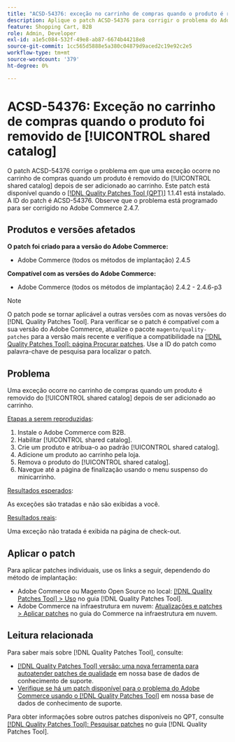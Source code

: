 ```yaml
---
title: "ACSD-54376: exceção no carrinho de compras quando o produto é removido de [!UICONTROL shared catalog]"
description: Aplique o patch ACSD-54376 para corrigir o problema do Adobe Commerce em que uma exceção ocorre no carrinho de compras quando um produto é removido do [!UICONTROL shared catalog] após ser adicionado ao carrinho.
feature: Shopping Cart, B2B
role: Admin, Developer
exl-id: a1e5c084-532f-49e8-ab87-6674b44218e8
source-git-commit: 1cc565d5888e5a380c04879d9aced2c19e92c2e5
workflow-type: tm+mt
source-wordcount: '379'
ht-degree: 0%

---
```


# ACSD-54376: Exceção no carrinho de compras quando o produto foi removido de [!UICONTROL shared catalog]

O patch ACSD-54376 corrige o problema em que uma exceção ocorre no carrinho de compras quando um produto é removido do [!UICONTROL shared catalog] depois de ser adicionado ao carrinho. Este patch está disponível quando o [[!DNL Quality Patches Tool (QPT)]](/help/announcements/adobe-commerce-announcements/magento-quality-patches-released-new-tool-to-self-serve-quality-patches.md) 1.1.41 está instalado. A ID do patch é ACSD-54376. Observe que o problema está programado para ser corrigido no Adobe Commerce 2.4.7.

## Produtos e versões afetados

**O patch foi criado para a versão do Adobe Commerce:**

* Adobe Commerce (todos os métodos de implantação) 2.4.5

**Compatível com as versões do Adobe Commerce:**

* Adobe Commerce (todos os métodos de implantação) 2.4.2 - 2.4.6-p3

>[!NOTE]
>
>O patch pode se tornar aplicável a outras versões com as novas versões do [!DNL Quality Patches Tool]. Para verificar se o patch é compatível com a sua versão do Adobe Commerce, atualize o pacote `magento/quality-patches` para a versão mais recente e verifique a compatibilidade na [[!DNL Quality Patches Tool]: página Procurar patches](https://experienceleague.adobe.com/tools/commerce-quality-patches/index.html). Use a ID do patch como palavra-chave de pesquisa para localizar o patch.

## Problema

Uma exceção ocorre no carrinho de compras quando um produto é removido do [!UICONTROL shared catalog] depois de ser adicionado ao carrinho.

<u>Etapas a serem reproduzidas</u>:

1. Instale o Adobe Commerce com B2B.
1. Habilitar [!UICONTROL shared catalog].
1. Crie um produto e atribua-o ao padrão [!UICONTROL shared catalog].
1. Adicione um produto ao carrinho pela loja.
1. Remova o produto do [!UICONTROL shared catalog].
1. Navegue até a página de finalização usando o menu suspenso do minicarrinho.

<u>Resultados esperados</u>:

As exceções são tratadas e não são exibidas a você.

<u>Resultados reais</u>:

Uma exceção não tratada é exibida na página de check-out.

## Aplicar o patch

Para aplicar patches individuais, use os links a seguir, dependendo do método de implantação:

* Adobe Commerce ou Magento Open Source no local: [[!DNL Quality Patches Tool] > Uso](https://experienceleague.adobe.com/docs/commerce-operations/tools/quality-patches-tool/usage.html) no guia [!DNL Quality Patches Tool].
* Adobe Commerce na infraestrutura em nuvem: [Atualizações e patches > Aplicar patches](https://experienceleague.adobe.com/docs/commerce-cloud-service/user-guide/develop/upgrade/apply-patches.html) no guia do Commerce na infraestrutura em nuvem.

## Leitura relacionada

Para saber mais sobre [!DNL Quality Patches Tool], consulte:

* [[!DNL Quality Patches Tool] versão: uma nova ferramenta para autoatender patches de qualidade](/help/announcements/adobe-commerce-announcements/magento-quality-patches-released-new-tool-to-self-serve-quality-patches.md) em nossa base de dados de conhecimento de suporte.
* [Verifique se há um patch disponível para o problema do Adobe Commerce usando o [!DNL Quality Patches Tool]](/help/support-tools/patches-available-in-qpt-tool/check-patch-for-magento-issue-with-magento-quality-patches.md) em nossa base de dados de conhecimento de suporte.

Para obter informações sobre outros patches disponíveis no QPT, consulte [[!DNL Quality Patches Tool]: Pesquisar patches](https://experienceleague.adobe.com/tools/commerce-quality-patches/index.html) no guia [!DNL Quality Patches Tool].
